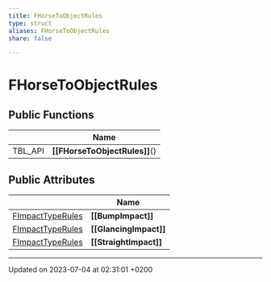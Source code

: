 ```yaml
---
title: FHorseToObjectRules
type: struct
aliases: FHorseToObjectRules
share: false

---
```


# FHorseToObjectRules





## Public Functions

|                | Name           |
| -------------- | -------------- |
| TBL_API | **[[FHorseToObjectRules]]**() |

## Public Attributes

|                | Name           |
| -------------- | -------------- |
| [FImpactTypeRules](/docs/SDK/Source/Classes/structFImpactTypeRules.md) | **[[BumpImpact]]**  |
| [FImpactTypeRules](/docs/SDK/Source/Classes/structFImpactTypeRules.md) | **[[GlancingImpact]]**  |
| [FImpactTypeRules](/docs/SDK/Source/Classes/structFImpactTypeRules.md) | **[[StraightImpact]]**  |

-------------------------------

Updated on 2023-07-04 at 02:31:01 +0200